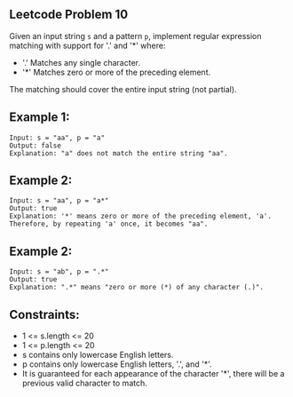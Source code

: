 ## Leetcode Problem 10

Given an input string `s` and a pattern `p`, implement regular expression matching
with support for '.' and '*' where:

- '.' Matches any single character.​​​​
- '*' Matches zero or more of the preceding element.

The matching should cover the entire input string (not partial).

## Example 1:

    Input: s = "aa", p = "a"
    Output: false
    Explanation: "a" does not match the entire string "aa".

## Example 2:
    
    Input: s = "aa", p = "a*"
    Output: true
    Explanation: '*' means zero or more of the preceding element, 'a'. Therefore, by repeating 'a' once, it becomes "aa".

## Example 2:

    Input: s = "ab", p = ".*"
    Output: true
    Explanation: ".*" means "zero or more (*) of any character (.)".

## Constraints:
- 1 <= s.length <= 20
-  1 <= p.length <= 20
-  s contains only lowercase English letters.
-  p contains only lowercase English letters, '.', and '*'.
-  It is guaranteed for each appearance of the character '*', there will be a previous valid character to match.